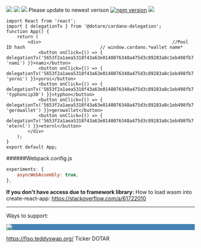 ![](https://img.shields.io/badge/Preview-Up-brightgreen)
![](https://img.shields.io/badge/Pre--Production-Up-brightgreen)
![](https://img.shields.io/badge/Mainnet-Up-brightgreen)
Please update to newest verison [![npm version](https://badge.fury.io/js/@dotare%2Fcardano-delegation.svg)](https://badge.fury.io/js/@dotare%2Fcardano-delegation)
![](https://github.com/dotareio/public/blob/main/cardano-delegation-demo.gif)

```
import React from 'react';
import { delegationTx } from '@dotare/cardano-delegation';
function App() {
    return (
        <div>                                                 //Pool ID hash                            // window.cardano.*wallet name*
            <button onClick={() => { delegationTx('5653f2a1aea5318f43a63e0148076348a475d3c89283a8c1eb498fb7', 'nami') }}>nami</button>
            <button onClick={() => { delegationTx('5653f2a1aea5318f43a63e0148076348a475d3c89283a8c1eb498fb7', 'yoroi') }}>yoroi</button>
            <button onClick={() => { delegationTx('5653f2a1aea5318f43a63e0148076348a475d3c89283a8c1eb498fb7', 'typhoncip30') }}>typhon</button>
            <button onClick={() => { delegationTx('5653f2a1aea5318f43a63e0148076348a475d3c89283a8c1eb498fb7', 'gerowallet') }}>gerowallet</button>
            <button onClick={() => { delegationTx('5653f2a1aea5318f43a63e0148076348a475d3c89283a8c1eb498fb7', 'eternl') }}>eternl</button>
        </div>
    );
}
export default App;
```

######Webpack.config.js
```webpack.config.js
experiments: {
    asyncWebAssembly: true,
},
```
**If you don't have access due to framework library:**
How to load wasm into create-react-app:
https://stackoverflow.com/a/61722010

---
Ways to support:
<div style="background-color:#4682B4">
 <img src="https://fiso.teddyswap.org/teddy-logo.svg">
</div>

https://fiso.teddyswap.org/ Ticker DOTAR
<br />